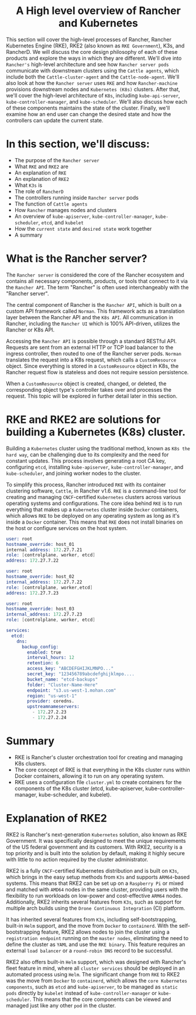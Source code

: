 <div align="center">

# A High level overview of Rancher and Kubernetes

</div>

This section will cover the high-level processes of Rancher, Rancher Kubernetes Engine (RKE), RKE2 (also known as `RKE Government`), 
K3s, and RancherD. We will discuss the core design philosophy of each of these products and explore the ways in which they are different. 
We'll dive into `Rancher's` high-level architecture and see how `Rancher server pods` communicate with downstream clusters using the 
`Cattle agents`, which include both the `Cattle-cluster-agent` and the `Cattle-node-agent`. We'll also look at how the `Rancher server` 
uses `RKE` and how `Rancher-machine` provisions downstream nodes and `Kubernetes (K8s)` clusters. After that, we'll cover the high-level 
architecture of `K8s`, including `kube-api-server`, `kube-controller-manager`, and `kube-scheduler`. We'll also discuss how each of these 
components maintains the state of the cluster. Finally, we'll examine how an end user can change the desired state and how the controllers 
can update the current state.

# In this section, we'll discuss:

- The purpose of the `Rancher server`
- What `RKE` and `RKE2` are
- An explanation of `RKE`
- An explanation of `RKE2`
- What `K3s` is
- The role of `RancherD`
- The controllers running inside `Rancher server` pods
- The function of `Cattle agents`
- How `Rancher` manages nodes and clusters
- An overview of `kube-apiserver`, `kube-controller-manager`, `kube-scheduler`, `etcd`, and `kubelet`
- How the `current state` and `desired state` work together
- A summary

# What is the Rancher server?

The `Rancher server` is considered the core of the Rancher ecosystem and contains all necessary components, products, or tools that connect to it via the `Rancher API`. The term "Rancher" is often used interchangeably with the "Rancher server". 

The central component of Rancher is the `Rancher API`, which is built on a custom API framework called `Norman`. This framework acts as a translation layer between the Rancher API and the `K8s API`. All communication in Rancher, including the `Rancher UI` which is 100% API-driven, utilizes the Rancher or K8s API.

Accessing the `Rancher API` is possible through a standard RESTful API. Requests are sent from an external HTTP or TCP load balancer to the ingress controller, then routed to one of the Rancher server pods. `Norman` translates the request into a K8s request, which calls a `CustomResource` object. Since everything is stored in a `CustomResource` object in K8s, the Rancher request flow is stateless and does not require session persistence. 

When a `CustomResource` object is created, changed, or deleted, the corresponding object type's controller takes over and processes the request. This topic will be explored in further detail later in this section.

# RKE and RKE2 are solutions for building a Kubernetes (K8s) cluster. 

Building a `Kubernetes` cluster using the traditional method, known as `K8s the hard way`, can be challenging due to its complexity and the need for constant updates. This process involves generating a root CA key, configuring `etcd`, installing `kube-apiserver`, `kube-controller-manager`, and `kube-scheduler`, and joining worker nodes to the cluster.

To simplify this process, Rancher introduced `RKE` with its container clustering software, `Cattle`, in Rancher v1.6. `RKE` is a command-line tool for creating and managing `CNCF`-certified `Kubernetes` clusters across various operating systems and configurations. The core idea behind `RKE` is to run everything that makes up a `Kubernetes` cluster inside `Docker` containers, which allows `RKE` to be deployed on any operating system as long as it's inside a `Docker` container. This means that `RKE` does not install binaries on the host or configure services on the host system.


```s
user: root
hostname_override: host_01
internal address: 172.27.7.21
role: [controlplane, worker, etcd]
address: 172.27.7.22

user: root
hostname_override: host_02
internal_address: 172.27.7.22
role: [controlplane, worker,etcd]
address: 172.27.7.23

user: root
hostname_override: host_03
internal_address: 172.27.7.23
role: [controlplane, worker, etcd]

services:
  etcd:
    dns:
      backup_config:
        enabled: true
        interval_hours: 12
        retention: 6
        access_key: "ABCDEFGHIJKLMNPO..."
        secret_key: "123456789abcdefghijklmpo....
        bucket_name: "etcd-backups"
        folder: "Cluster-Name-Here"
        endpoint: "s3.us-west-1.mohan.com"
        region: "us-west-1"
        provider: coredns.
        upstreamnameservers:
          - 172.27.2.23
          - 172.27.2.24
```

# Summary

- RKE is Rancher's cluster orchestration tool for creating and managing K8s clusters.
- The core concept of RKE is that everything in the K8s cluster runs within Docker containers, allowing it to run on any operating system.
- RKE uses a configuration file `cluster.yml` to create containers for the components of the K8s cluster (etcd, kube-apiserver, kube-controller-manager, kube-scheduler, and kubelet).

# Explanation of RKE2

RKE2 is Rancher's next-generation `Kubernetes` solution, also known as RKE Government. It was specifically designed to meet the unique requirements of the US federal government and its customers. With RKE2, security is a top priority and is built into the solution by default, making it highly secure with little to no action required by the cluster administrator.

RKE2 is a fully `CNCF`-certified Kubernetes distribution and is built on `K3s`, which brings in the easy setup methods from `K3s` and supports `ARM64`-based systems. This means that RKE2 can be set up on a `Raspberry Pi` or mixed and matched with `AMD64` nodes in the same cluster, providing users with the flexibility to run workloads on low-power and cost-effective `ARM64` nodes. Additionally, RKE2 inherits several features from `K3s`, such as support for multiple arch builds using the `Drone Continuous Integration` (CI) platform.

It has inherited several features from `K3s`, including self-bootstrapping, built-in `Helm` support, and the move from `Docker` to `containerd`. With the self-bootstrapping feature, RKE2 allows nodes to join the cluster using a `registration endpoint` running on the `master nodes`, eliminating the need to define the cluster as `YAML` and use the `RKE binary`. This feature requires an external `load balancer` or a `round-robin DNS` record to be successful.

RKE2 also offers built-in `Helm` support, which was designed with Rancher's fleet feature in mind, where all `cluster services` should be deployed in an automated process using `Helm`. The significant change from `RKE` to RKE2 was the move from `Docker` to `containerd`, which allows the `core Kubernetes components`, such as `etcd` and `kube-apiserver`, to be managed as `static pods` directly by `kubelet` instead of `kube-controller-manager` or `kube-scheduler`. This means that the core components can be viewed and managed just like any other `pod` in the cluster.










